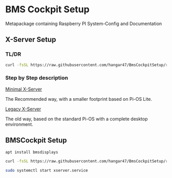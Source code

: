 # BMS Cockpit Setup
Metapackage containing Raspberry PI System-Config and Documentation

## X-Server Setup

### TL/DR

```bash
curl -fsSL https://raw.githubusercontent.com/hangar47/BmsCockpitSetup/refs/heads/main/setup-xserver.sh | bash
```

### Step by Step description

[Minimal X-Server](docs/xserver-minimal.md)

The Recommended way, with a smaller footprint based on Pi-OS Lite.

[Legacy X-Server](docs/xserver-legacy.md)

The old way, based on the standard Pi-OS with a complete desktop environment.

## BMSCockpit Setup

```bash
apt install bmsdisplays

curl -fsSL https://raw.githubusercontent.com/hangar47/BmsCockpitSetup/refs/heads/main/bmsdisplays.service | sudo tee /etc/systemd/system/bmsdisplays.service

sudo systemctl start xserver.service
```
